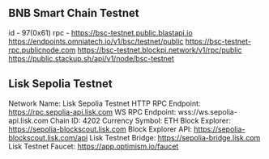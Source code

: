 ## BNB Smart Chain Testnet
id - 97(0x61)
rpc - <https://bsc-testnet.public.blastapi.io>
<https://endpoints.omniatech.io/v1/bsc/testnet/public>
<https://bsc-testnet-rpc.publicnode.com>
<https://bsc-testnet.blockpi.network/v1/rpc/public>
<https://public.stackup.sh/api/v1/node/bsc-testnet>

## Lisk Sepolia Testnet
Network Name:	Lisk Sepolia Testnet
HTTP RPC Endpoint:	https://rpc.sepolia-api.lisk.com
WS RPC Endpoint:	wss://ws.sepolia-api.lisk.com
Chain ID:	4202
Currency Symbol:	ETH
Block Explorer:	https://sepolia-blockscout.lisk.com
Block Explorer API:	https://sepolia-blockscout.lisk.com/api
Lisk Testnet Bridge:	https://sepolia-bridge.lisk.com
Lisk Testnet Faucet:	https://app.optimism.io/faucet

